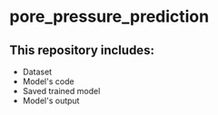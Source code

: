 # pore_pressure_prediction
## This repository includes:
  - Dataset
  - Model's code
  - Saved trained model
  - Model's output
